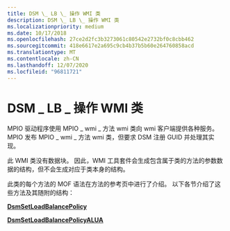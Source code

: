 ```yaml
---
title: DSM \_ LB \_ 操作 WMI 类
description: DSM \_ LB \_ 操作 WMI 类
ms.localizationpriority: medium
ms.date: 10/17/2018
ms.openlocfilehash: 27ce2d2fc3b3273061c80542e2732bf0c8cbb462
ms.sourcegitcommit: 418e6617e2a695c9cb4b37b5b60e264760858acd
ms.translationtype: MT
ms.contentlocale: zh-CN
ms.lasthandoff: 12/07/2020
ms.locfileid: "96811721"
---
```

# <a name="dsm_lb_operations-wmi-class"></a>DSM \_ LB \_ 操作 WMI 类


MPIO 驱动程序使用 MPIO \_ wmi \_ 方法 wmi 类向 wmi 客户端提供各种服务。 MPIO 发布 MPIO \_ wmi \_ 方法 wmi 类，但要求 DSM 注册 GUID 并处理其实现。

此 WMI 类没有数据块。 因此，WMI 工具套件会生成包含属于类的方法的参数数据的结构，但不会生成对应于类本身的结构。

此类的每个方法的 MOF 语法在方法的参考页中进行了介绍。 以下各节介绍了这些方法及其随附的结构：

[**DsmSetLoadBalancePolicy**](dsmsetloadbalancepolicy.md)

[**DsmSetLoadBalancePolicyALUA**](dsmsetloadbalancepolicyalua.md)

 

 






